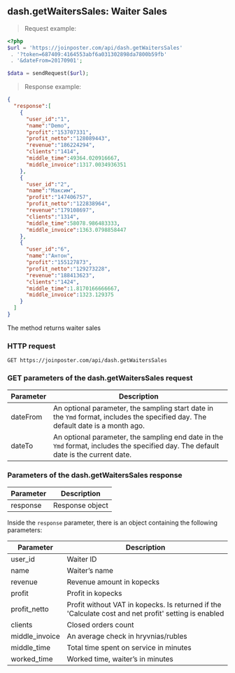 ## dash.getWaitersSales: Waiter Sales

> Request example:

```php
<?php
$url = 'https://joinposter.com/api/dash.getWaitersSales'
 . '?token=687409:4164553abf6a031302898da7800b59fb'
 . '&dateFrom=20170901';

$data = sendRequest($url);
```

> Response example:

```json 
{
  "response":[
    {
      "user_id":"1",
      "name":"Demo",
      "profit":"153707331",
      "profit_netto":"128089443",
      "revenue":"186224294",
      "clients":"1414",
      "middle_time":49364.020916667,
      "middle_invoice":1317.0034936351
    },
    {
      "user_id":"2",
      "name":"Максим",
      "profit":"147406757",
      "profit_netto":"122838964",
      "revenue":"179108697",
      "clients":"1314",
      "middle_time":58078.986483333,
      "middle_invoice":1363.0798858447
    },
    {
      "user_id":"6",
      "name":"Антон",
      "profit":"155127873",
      "profit_netto":"129273228",
      "revenue":"188413623",
      "clients":"1424",
      "middle_time":1.8170166666667,
      "middle_invoice":1323.129375
    }
  ]
}
```

The method returns waiter sales

### HTTP request

`GET https://joinposter.com/api/dash.getWaitersSales`

### GET parameters of the dash.getWaitersSales request

Parameter | Description
--------- | -----------
dateFrom | An optional parameter, the sampling start date in the `Ymd` format, includes the specified day. The default date is a month ago.
dateTo | An optional parameter, the sampling end date in the `Ymd` format, includes the specified day. The default date is the current date.

### Parameters of the dash.getWaitersSales response

Parameter | Description
--------- | -----------
response | Response object

Inside the `response` parameter, there is an object containing the following parameters:

Parameter | Description
--------- | -----------
user_id | Waiter ID
name | Waiter’s name
revenue | Revenue amount in kopecks
profit | Profit in kopecks
profit_netto | Profit without VAT in kopecks. Is returned if the 'Calculate cost and net profit' setting is enabled
clients | Closed orders count
middle_invoice | An average check in hryvnias/rubles
middle_time | Total time spent on service in minutes
worked_time | Worked time, waiter’s in minutes
